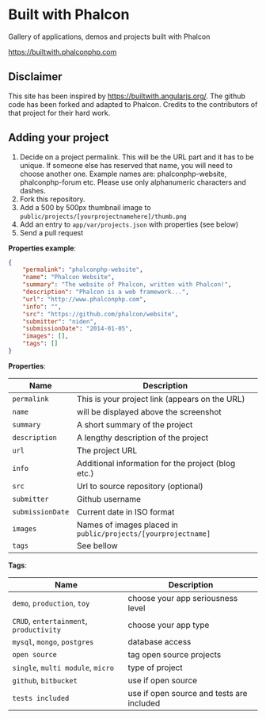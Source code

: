 # Built with Phalcon

Gallery of applications, demos and projects built with Phalcon

https://builtwith.phalconphp.com

## Disclaimer
This site has been inspired by https://builtwith.angularjs.org/.
The github code has been forked and adapted to Phalcon.
Credits to the contributors of that project for their hard work.

## Adding your project
1. Decide on a project permalink. This will be the URL part and it has to be
unique. If someone else has reserved that name, you will need to choose another
one. Example names are: phalconphp-website, phalconphp-forum etc. Please use
only alphanumeric characters and dashes.
2. Fork this repository.
3. Add a 500 by 500px thumbnail image to `public/projects/[yourprojectnamehere]/thumb.png`
4. Add an entry to `app/var/projects.json` with properties (see below)
5. Send a pull request

**Properties example**:

```json
{
    "permalink": "phalconphp-website",
    "name": "Phalcon Website", 
    "summary": "The website of Phalcon, written with Phalcon!", 
    "description": "Phalcon is a web framework...",
    "url": "http://www.phalconphp.com",
    "info": "", 
    "src": "https://github.com/phalcon/website", 
    "submitter": "niden",
    "submissionDate": "2014-01-05",
    "images": [], 
    "tags": []
}
```

**Properties**:

| Name             | Description                                                   |
| ---------------- | ------------------------------------------------------------- |
| `permalink`      | This is your project link (appears on the URL)                |
| `name`           | will be displayed above the screenshot                        |
| `summary`        | A short summary of the project                                |
| `description`    | A lengthy description of the project                          |
| `url`            | The project URL                                               |
| `info`           | Additional information for the project (blog etc.)            |
| `src`            | Url to source repository (optional)                           |
| `submitter`      | Github username                                               |
| `submissionDate` | Current date in ISO format                                    |
| `images`         | Names of images placed in `public/projects/[yourprojectname]` |
| `tags`           | See bellow                                                    |

**Tags**:

| Name                                    | Description                               |
| --------------------------------------- | ----------------------------------------- |
| `demo`, `production`, `toy`             | choose your app seriousness level         |
| `CRUD`, `entertainment`, `productivity` | choose your app type                      |
| `mysql`, `mongo`, `postgres`            | database access                           |
| `open source`                           | tag open source projects                  |
| `single`, `multi module`, `micro`       | type of project                           |
| `github`, `bitbucket`                   | use if open source                        |
| `tests included`                        | use if open source and tests are included |

